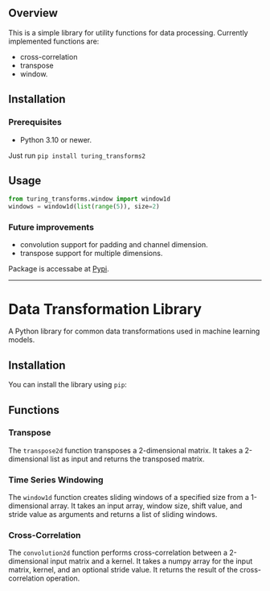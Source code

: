 ## Overview

This is a simple library for utility functions for data processing.
Currently implemented functions are:

- cross-correlation
- transpose
- window.

## Installation

### Prerequisites

- Python 3.10 or newer.

Just run `pip install turing_transforms2`

## Usage

```python
from turing_transforms.window import window1d
windows = window1d(list(range(5)), size=2)
```

### Future improvements

- convolution support for padding and channel dimension.
- transpose support for multiple dimensions.

Package is accessabe at [Pypi](https://pypi.org/project/turing-transforms2/).

---

# Data Transformation Library

A Python library for common data transformations used in machine learning models.

## Installation

You can install the library using `pip`:

## Functions

### Transpose

The `transpose2d` function transposes a 2-dimensional matrix. It takes a 2-dimensional list as input and returns the transposed matrix.

### Time Series Windowing

The `window1d` function creates sliding windows of a specified size from a 1-dimensional array. It takes an input array, window size, shift value, and stride value as arguments and returns a list of sliding windows.

### Cross-Correlation

The `convolution2d` function performs cross-correlation between a 2-dimensional input matrix and a kernel. It takes a numpy array for the input matrix, kernel, and an optional stride value. It returns the result of the cross-correlation operation.
